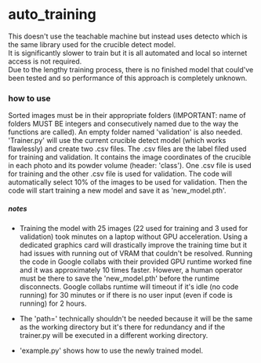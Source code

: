 # auto_training

This doesn't use the teachable machine but instead uses detecto which is the same library used for the crucible detect model. <br />
It is significantly slower to train but it is all automated and local so internet access is not required. <br />
Due to the lengthy training process, there is no finished model that could've been tested and so performance of this approach is completely unknown. <br />

### how to use 
Sorted images must be in their appropriate folders (IMPORTANT: name of folders MUST BE integers and consecutively named due to the way the functions are called). 
An empty folder named 'validation' is also needed. 'Trainer.py' will use the current crucible detect model (which works flawlessly) and create two .csv files. 
The .csv files are the label filed used for training and validation. It contains the image coordinates of the crucible in each photo and its powder volume (header: 'class'). 
One .csv file is used for training and the other .csv file is used for validation. The code will automatically select 10% of the images to be used for validation. Then the code
will start training a new model and save it as 'new_model.pth'. 

##### notes
* Training the model with 25 images (22 used for training and 3 used for validation) took  minutes on a laptop without GPU acceleration. Using a dedicated graphics card will 
drastically improve the training time but it had issues with running out of VRAM that couldn't be resolved. Running the code in Google collabs with their provided GPU runtime 
worked fine and it was approximately 10 times faster. However, a human operator must be there to save the 'new_model.pth' before the runtime disconnects. Google collabs runtime will timeout 
if it's idle (no code running) for 30 minutes or if there is no user input (even if code is running) for 2 hours. <br />

* The 'path=' technically shouldn't be needed because it will be the same as the working directory but it's there for redundancy and if the trainer.py will be executed in a different
working directory.  <br />

* 'example.py' shows how to use the newly trained model. 
